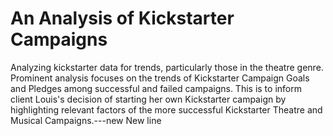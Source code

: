 # An Analysis of Kickstarter Campaigns
Analyzing kickstarter data for trends, particularly those in the theatre genre. 
Prominent analysis focuses on the trends of Kickstarter Campaign Goals and Pledges among successful and failed campaigns. 
This is to inform client Louis's decision of starting her own Kickstarter campaign by highlighting relevant factors of the more successful Kickstarter Theatre and Musical Campaigns.---new 
New line
